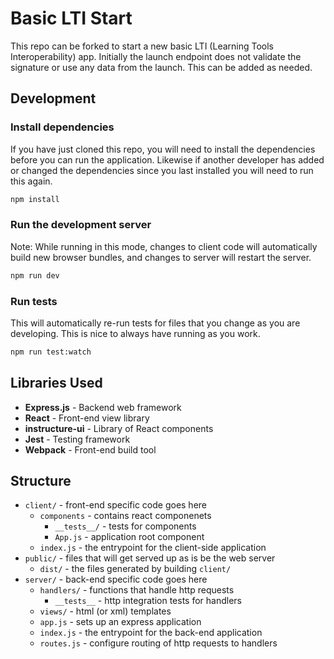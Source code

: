# Basic LTI Start

This repo can be forked to start a new basic LTI (Learning Tools Interoperability) app. Initially the launch endpoint does not validate the signature or use any data from the launch. This can be added as needed.

## Development

### Install dependencies

If you have just cloned this repo, you will need to install the dependencies before you can run the application. Likewise if another developer has added or changed the dependencies since you last installed you will need to run this again.

```bash
npm install
```

### Run the development server

Note: While running in this mode, changes to client code will automatically build new browser bundles, and changes to server will restart the server.

```bash
npm run dev
```


### Run tests

This will automatically re-run tests for files that you change as you are developing. This is nice to always have running as you work.

```bash
npm run test:watch
```

## Libraries Used

- **Express.js** - Backend web framework
- **React** - Front-end view library
- **instructure-ui** - Library of React components
- **Jest** - Testing framework
- **Webpack** - Front-end build tool

## Structure
- `client/` - front-end specific code goes here
  - `components` - contains react componenets
    - `__tests__/` - tests for components
    - `App.js` - application root component
  - `index.js` - the entrypoint for the client-side application
- `public/` - files that will get served up as is be the web server
  - `dist/` - the files generated by building `client/`
- `server/` - back-end specific code goes here
  - `handlers/` - functions that handle http requests
    - `__tests__` - http integration tests for handlers
  - `views/` - html (or xml) templates
  - `app.js` - sets up an express application
  - `index.js` - the entrypoint for the back-end application
  - `routes.js` - configure routing of http requests to handlers